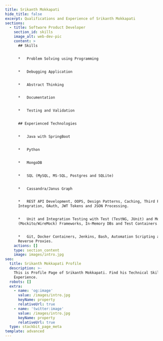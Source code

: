 ```yaml
---
title: Srikanth Mokkapati
hide_title: false
excerpt: Qualifications and Experience of Srikanth Mokkapati
sections:
  - title: Software Product Developer
    section_id: skills
    image_alt: web-dev-pic
    content: >
      ## Skills


      *   Problem Solving using Programming


      *   Debugging Application


      *   Abstract Thinking


      *   Documentation


      *   Testing and Validation


      ## Experienced Technologies


      *   Java with SpringBoot


      *   Python


      *   MongoDB


      *   SQL (MySQL, MS-SQL, Postgres and SQLite)


      *   Cassandra/Janus Graph


      *   REST API Development, OOPS, Design Patterns, Caching, Third Party API
      Integration, OAuth, JWT Tokens and JSON Processing.


      *   Unit and Integration Testing with Test (TestNG, JUnit) and Mocking
      (Mockito/WireMock) Frameworks, In-Memory DBs and Test Containers.


      *   Git, Docker Containers, Jenkins, Bash, Automation Scripting and
      Reverse Proxies.
    actions: []
    type: section_content
    image: images/intro.jpg
seo:
  title: Srikanth Mokkapati Profile
  description: >-
    This is Profile Page of Srikanth Mokkapati. Find his Technical Skills and
    Experience.
  robots: []
  extra:
    - name: 'og:image'
      value: /images/intro.jpg
      keyName: property
      relativeUrl: true
    - name: 'twitter:image'
      value: /images/intro.jpg
      keyName: property
      relativeUrl: true
  type: stackbit_page_meta
template: advanced
---
```

